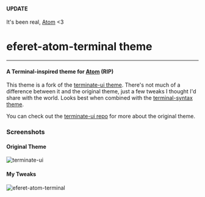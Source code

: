 #### UPDATE
It's been real, [Atom](https://github.blog/2022-06-08-sunsetting-atom/) <3

# eferet-atom-terminal theme   
---
#### A Terminal-inspired theme for [Atom](https://github.com/atom/atom "Atom on GitHub") (RIP)

This theme is a fork of the [terminate-ui theme](https://github.com/keithalpichi/terminate-ui "terminate-ui on GitHub"). There's not much of a difference between it and the original theme, just a few tweaks I thought I'd share with the world. Looks best when combined with the [terminal-syntax theme](https://atom.io/themes/terminal-syntax "terminal-syntax on Atom.io").

You can check out the [terminate-ui repo](https://github.com/keithalpichi/terminate-ui "terminate-ui on GitHub") for more about the original theme.

### Screenshots

#### Original Theme
![terminate-ui](https://cloud.githubusercontent.com/assets/14797743/20470446/a186741e-af5d-11e6-9cde-94a90804f15b.png "terminate-ui")

#### My Tweaks
![eferet-atom-terminal](https://user-images.githubusercontent.com/24297147/67688694-87cab780-f99a-11e9-8748-c59426547284.png "eferet-atom-terminal")
